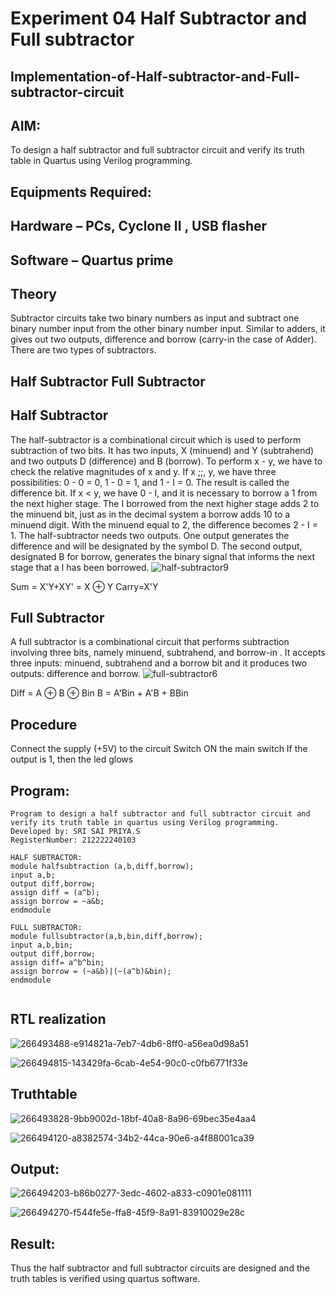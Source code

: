 # Experiment 04 Half Subtractor and Full subtractor
## Implementation-of-Half-subtractor-and-Full-subtractor-circuit
## AIM:
To design a half subtractor and full subtractor circuit and verify its truth table in Quartus using Verilog programming.

## Equipments Required:
## Hardware – PCs, Cyclone II , USB flasher
## Software – Quartus prime
## Theory
Subtractor circuits take two binary numbers as input and subtract one binary number input from the other binary number input. Similar to adders, it gives out two outputs, difference and borrow (carry-in the case of Adder). There are two types of subtractors.

## Half Subtractor Full Subtractor
## Half Subtractor
The half-subtractor is a combinational circuit which is used to perform subtraction of two bits. It has two inputs, X (minuend) and Y (subtrahend) and two outputs D (difference) and B (borrow). To perform x - y, we have to check the relative magnitudes of x and y. If x ;;, y, we have three possibilities: 0 - 0 = 0, 1 - 0 = 1, and 1 - I = 0. The result is called the difference bit. If x < y, we have 0 - I, and it is necessary to borrow a 1 from the next higher stage. The I borrowed from the next higher stage adds 2 to the minuend bit, just as in the decimal system a borrow adds 10 to a minuend digit. With the minuend equal to 2, the difference becomes 2 - I = 1. The half-subtractor needs two outputs. One output generates the difference and will be designated by the symbol D. The second output, designated B for borrow, generates the binary signal that informs the next stage that a I has been borrowed.
![half-subtractor9](https://user-images.githubusercontent.com/36288975/166112538-58c3bc7c-ee5d-4e6a-ac8d-8e8328efe27a.png)


Sum = X'Y+XY' = X ⊕ Y
Carry=X'Y

## Full Subtractor
A full subtractor is a combinational circuit that performs subtraction involving three bits, namely minuend, subtrahend, and borrow-in . It accepts three inputs: minuend, subtrahend and a borrow bit and it produces two outputs: difference and borrow. 
![full-subtractor6](https://user-images.githubusercontent.com/36288975/166112541-24c68359-3de8-4674-ae22-8272ffc385ed.png)


Diff = A ⊕ B ⊕ Bin B = A'Bin + A'B + BBin

## Procedure

Connect the supply (+5V) to the circuit Switch ON the main switch If the output is 1, then the led glows

## Program:
```
Program to design a half subtractor and full subtractor circuit and verify its truth table in quartus using Verilog programming.
Developed by: SRI SAI PRIYA.S
RegisterNumber: 212222240103

HALF SUBTRACTOR:
module halfsubtraction (a,b,diff,borrow);
input a,b;
output diff,borrow;
assign diff = (a^b);
assign borrow = ~a&b;
endmodule

FULL SUBTRACTOR:
module fullsubtractor(a,b,bin,diff,borrow);
input a,b,bin;
output diff,borrow;
assign diff= a^b^bin;
assign borrow = (~a&b)|(~(a^b)&bin);
endmodule


```
##  RTL realization

![266493488-e914821a-7eb7-4db6-8ff0-a56ea0d98a51](https://github.com/SriSaiPriyaSenthilvel/Experiment--03-Half-Subtractor-and-Full-subtractor/assets/119475702/222c6cf1-9824-4be7-839f-fc4e78ea20ae)

![266494815-143429fa-6cab-4e54-90c0-c0fb6771f33e](https://github.com/SriSaiPriyaSenthilvel/Experiment--03-Half-Subtractor-and-Full-subtractor/assets/119475702/78e63338-c0f4-4a82-b541-097fdfb4d527)

## Truthtable

![266493828-9bb9002d-18bf-40a8-8a96-69bec35e4aa4](https://github.com/SriSaiPriyaSenthilvel/Experiment--03-Half-Subtractor-and-Full-subtractor/assets/119475702/5d14b54f-2d7d-4731-9430-211e76cdd5e1)

![266494120-a8382574-34b2-44ca-90e6-a4f88001ca39](https://github.com/SriSaiPriyaSenthilvel/Experiment--03-Half-Subtractor-and-Full-subtractor/assets/119475702/cfd5548e-9bbc-49a5-b5ef-83bfe82a206d)

## Output:

![266494203-b86b0277-3edc-4602-a833-c0901e081111](https://github.com/SriSaiPriyaSenthilvel/Experiment--03-Half-Subtractor-and-Full-subtractor/assets/119475702/b942d0bb-6b27-4a0e-9c6e-bd5df1b4bbc5)

![266494270-f544fe5e-ffa8-45f9-8a91-83910029e28c](https://github.com/SriSaiPriyaSenthilvel/Experiment--03-Half-Subtractor-and-Full-subtractor/assets/119475702/b561a472-64b9-4630-a747-11c1f49afb8b)

## Result:
Thus the half subtractor and full subtractor circuits are designed and the truth tables is verified using quartus software.
